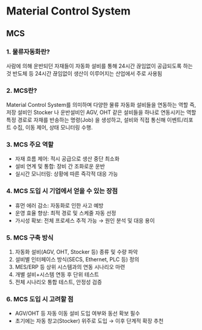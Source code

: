 # Material Control System
## MCS
### 1. 물류자동화란?
사람에 의해 운반되던 자재들이 자동화 설비를 통해 24시간 끊임없이 공급되도록 하는 것
반도체 등 24시간 끊임없이 생산이 이루어지는 산업에서 주로 사용됨

### 2. MCS란?
Material Control System를 의미하며 다양한 물류 자동화 설비들을 연동하는 역할 
즉, 저장 설비인 Stocker 나 운반설비인 AGV, OHT 같은 설비들을 하나로 연동시키는 역할
특정 경로로 자재를 반송하는 명령(Job) 을 생성하고, 설비와 직접 통신해 이벤트/리포트 수집, 이동 제어, 상태 모니터링 수행.

### 3. MCS 주요 역할
- 자재 흐름 제어: 적시 공급으로 생산 중단 최소화
- 설비 연계 및 통합: 장비 간 조화로운 운반
- 실시간 모니터링: 상황에 따른 즉각적 대응 가능

### ​4. MCS 도입 시 기업에서 얻을 수 있는 장점
- 휴먼 에러 감소: 자동화로 인한 사고 예방
- 운영 효율 향상: 최적 경로 및 스케줄 자동 선정
- 가시성 확보: 전체 프로세스 추적 가능 → 원인 분석 및 대응 용이

### 5. MCS 구축 방식
1. 자동화 설비(AGV, OHT, Stocker 등) 종류 및 수량 파악
2. 설비별 인터페이스 방식(SECS, Ethernet, PLC 등) 정의
3. MES/ERP 등 상위 시스템과의 연동 시나리오 마련
4. 개별 설비+시스템 연동 후 단위 테스트
5. 전체 시나리오 통합 테스트, 안정성 검증

### 6. MCS 도입 시 고려할 점
- AGV/OHT 등 자동 이동 설비 도입 여부와 동선 확보 필수
- 초기에는 자동 창고(Stocker) 위주로 도입 → 이후 단계적 확장 추천

